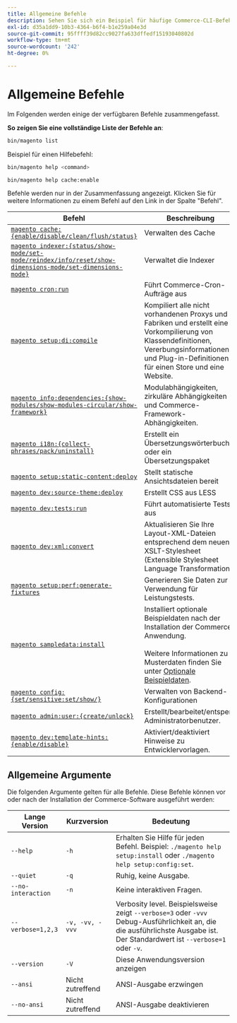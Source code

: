 ```yaml
---
title: Allgemeine Befehle
description: Sehen Sie sich ein Beispiel für häufige Commerce-CLI-Befehle und -Verwendungen an.
exl-id: d35a1dd9-10b3-4364-b6f4-b1e259a04e3d
source-git-commit: 95ffff39d82cc9027fa633dffedf15193040802d
workflow-type: tm+mt
source-wordcount: '242'
ht-degree: 0%

---
```


# Allgemeine Befehle

Im Folgenden werden einige der verfügbaren Befehle zusammengefasst.

**So zeigen Sie eine vollständige Liste der Befehle an**:

```bash
bin/magento list
```

Beispiel für einen Hilfebefehl:

```bash
bin/magento help <command>
```

```bash
bin/magento help cache:enable
```

Befehle werden nur in der Zusammenfassung angezeigt. Klicken Sie für weitere Informationen zu einem Befehl auf den Link in der Spalte &quot;Befehl&quot;.

| Befehl | Beschreibung |
|--- |--- |
| [`magento cache:{enable/disable/clean/flush/status}`](../cli/manage-cache.md) | Verwalten des Cache |
| [`magento indexer:{status/show-mode/set-mode/reindex/info/reset/show-dimensions-mode/set-dimensions-mode}`](../cli/manage-indexers.md) | Verwaltet die Indexer |
| [`magento cron:run`](../cli/configure-cron-jobs.md) | Führt Commerce-Cron-Aufträge aus |
| [`magento setup:di:compile`](../cli/code-compiler.md) | Kompiliert alle nicht vorhandenen Proxys und Fabriken und erstellt eine Vorkompilierung von Klassendefinitionen, Vererbungsinformationen und Plug-in-Definitionen für einen Store und eine Website. |
| [`magento info:dependencies:{show-modules/show-modules-circular/show-framework}`](../cli/dependency-reports.md) | Modulabhängigkeiten, zirkuläre Abhängigkeiten und Commerce-Framework-Abhängigkeiten. |
| [`magento i18n:{collect-phrases/pack/uninstall}`](../cli/localization.md) | Erstellt ein Übersetzungswörterbuch oder ein Übersetzungspaket |
| [`magento setup:static-content:deploy`](../cli/static-view-file-deployment.md) | Stellt statische Ansichtsdateien bereit |
| [`magento dev:source-theme:deploy`](../cli/create-symlinks.md) | Erstellt CSS aus LESS |
| [`magento dev:tests:run`](../cli/unit-tests.md) | Führt automatisierte Tests aus |
| [`magento dev:xml:convert`](../cli/convert-layout-files.md) | Aktualisieren Sie Ihre Layout-XML-Dateien entsprechend dem neuen XSLT-Stylesheet (Extensible Stylesheet Language Transformations) |
| [`magento setup:perf:generate-fixtures`](../cli/generate-data.md) | Generieren Sie Daten zur Verwendung für Leistungstests. |
| [`magento sampledata:install`](../../installation/sample-data/overview.md) | Installiert optionale Beispieldaten nach der Installation der Commerce-Anwendung.<br><br>Weitere Informationen zu Musterdaten finden Sie unter [Optionale Beispieldaten](../../installation/sample-data/overview.md). |
| [`magento config:{set/sensitive:set/show/}`](../cli/set-configuration-values.md) | Verwalten von Backend-Konfigurationen |
| [`magento admin:user:{create/unlock}`](../../installation/tutorials/admin.md#create-edit-or-unloack-an-administrator-account) | Erstellt/bearbeitet/entsperrt Administratorbenutzer. |
| [`magento dev:template-hints:{enable/disable}`](https://developer.adobe.com/commerce/frontend-core/guide/themes/debug/) | Aktiviert/deaktiviert Hinweise zu Entwicklervorlagen. |

## Allgemeine Argumente

Die folgenden Argumente gelten für alle Befehle. Diese Befehle können vor oder nach der Installation der Commerce-Software ausgeführt werden:

| Lange Version | Kurzversion | Bedeutung |
|--- |--- |--- |
| `--help` | `-h` | Erhalten Sie Hilfe für jeden Befehl. Beispiel: `./magento help setup:install` oder `./magento help setup:config:set`. |
| `--quiet` | `-q` | Ruhig, keine Ausgabe. |
| `--no-interaction` | `-n` | Keine interaktiven Fragen. |
| `--verbose=1,2,3` | `-v, -vv, -vvv` | Verbosity level. Beispielsweise zeigt `--verbose=3` oder `-vvv` Debug-Ausführlichkeit an, die die ausführlichste Ausgabe ist. Der Standardwert ist `--verbose=1` oder `-v`. |
| `--version` | `-V` | Diese Anwendungsversion anzeigen |
| `--ansi` | Nicht zutreffend | ANSI-Ausgabe erzwingen |
| `--no-ansi` | Nicht zutreffend | ANSI-Ausgabe deaktivieren |
